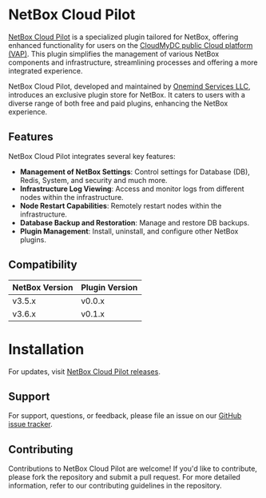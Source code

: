 # NetBox Cloud Pilot

[NetBox Cloud Pilot](https://github.com/Onemind-Services-LLC/netbox-cloud-pilot) is a specialized plugin tailored for
NetBox, offering enhanced functionality for users on the
[CloudMyDC public Cloud platform (VAP)](https://app.xapp.cloudmydc.com/). This plugin simplifies the management of
various NetBox components and infrastructure, streamlining processes and offering a more integrated experience.

NetBox Cloud Pilot, developed and maintained by [Onemind Services LLC](https://onemindservices.com/), introduces an
exclusive plugin store for NetBox. It caters to users with a diverse range of both free and paid plugins, enhancing the
NetBox experience.

## Features

NetBox Cloud Pilot integrates several key features:

- **Management of NetBox Settings**: Control settings for Database (DB), Redis, System, and security and much more.
- **Infrastructure Log Viewing**: Access and monitor logs from different nodes within the infrastructure.
- **Node Restart Capabilities**: Remotely restart nodes within the infrastructure.
- **Database Backup and Restoration**: Manage and restore DB backups.
- **Plugin Management**: Install, uninstall, and configure other NetBox plugins.

## Compatibility

| NetBox Version | Plugin Version |
|----------------|----------------|
| v3.5.x         | v0.0.x         |
| v3.6.x         | v0.1.x         |

# Installation

For updates, visit [NetBox Cloud Pilot releases](https://github.com/Onemind-Services-LLC/netbox-cloud-pilot/releases).

## Support

For support, questions, or feedback, please file an issue on our [GitHub issue tracker](https://github.com/Onemind-Services-LLC/netbox-cloud-pilot/issues).

## Contributing

Contributions to NetBox Cloud Pilot are welcome! If you'd like to contribute, please fork the repository and submit a
pull request. For more detailed information, refer to our contributing guidelines in the repository.
